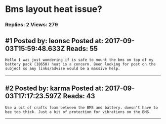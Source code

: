 # Bms layout heat issue?

### Replies: 2 Views: 279

## \#1 Posted by: leonsc Posted at: 2017-09-03T15:59:48.633Z Reads: 55

```
Hello I was just wondering if is safe to mount the bms on top of my battery pack (18650) heat is a concern. Been looking for post on the subject so any links/advise would be a massive help.
```

---
## \#2 Posted by: karma Posted at: 2017-09-03T17:17:23.597Z Reads: 43

```
Use a bit of crafts foam between the BMS and battery. doesn't have to bee too thick. Just a bit of protection for vibrations on the BMS.
```

---
